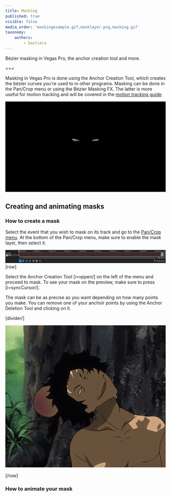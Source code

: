 ```yaml
---
title: Masking
published: true
visible: false
media_order: 'maskingexample.gif,masklayer.png,masking.gif'
taxonomy:
    authors:
        - bastiera
---
```


Bézier masking in Vegas Pro, the anchor creation tool and more.

===

Masking in Vegas Pro is done using the Anchor Creation Tool, which creates the bézier curves you're used to in other programs. Masking can be done in the Pan/Crop menu or using the Bézier Masking FX. The latter is more useful for motion tracking and will be covered in the [motion tracking guide](/vegas-pro/motion-tracking).

![masking in Vegas Pro](masking.gif "Anime: Naruto")

## Creating and animating masks 

### How to create a mask
Select the event that you wish to mask on its track and go to the [Pan/Crop menu](/vegas-pro/pan-and-crop#the-pan-crop-menu). At the bottom of the Pan/Crop menu, make sure to enable the mask layer, then select it.

![tick "mask" and select the mask layer](masklayer.png)
[row]

Select the Anchor Creation Tool [i=vppen/] on the left of the menu and proceed to mask. To see your mask on the preview, make sure to press [i=syncCursor/]. 

The mask can be as precise as you want depending on how many points you make.  You can remove one of your anchoir points by using the Anchor Deletion Tool and clicking on it.

[divider/]

![creating a mask with the anchor creation tool](maskingexample.gif "Anime: Samurai Champloo")

[/row]


### How to animate your mask
